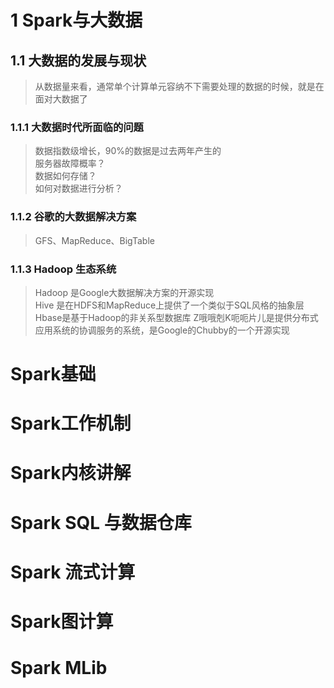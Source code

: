 # 1 Spark与大数据
##  1.1 大数据的发展与现状
>从数据量来看，通常单个计算单元容纳不下需要处理的数据的时候，就是在面对大数据了

### 1.1.1 大数据时代所面临的问题
>数据指数级增长，90%的数据是过去两年产生的<br>
>服务器故障概率？<br>
>数据如何存储？<br>
>如何对数据进行分析？<br>

### 1.1.2 谷歌的大数据解决方案
>GFS、MapReduce、BigTable

### 1.1.3 Hadoop 生态系统
>Hadoop 是Google大数据解决方案的开源实现<br>
>Hive 是在HDFS和MapReduce上提供了一个类似于SQL风格的抽象层
>Hbase是基于Hadoop的非关系型数据库
>Z哦哦剋K呃呃片儿是提供分布式应用系统的协调服务的系统，是Google的Chubby的一个开源实现

# Spark基础
# Spark工作机制
# Spark内核讲解
# Spark SQL 与数据仓库
# Spark 流式计算
# Spark图计算
# Spark MLib
